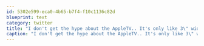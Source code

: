 ```yaml
---
id: 5302e599-eca0-4b65-b7f4-f10c1136c82d
blueprint: text
category: twitter
title: "I don't get the hype about the AppleTV.. It's only like 3\" wide.  How are you supposed to see ANYthing on something that small?"
caption: "I don't get the hype about the AppleTV.. It's only like 3\" wide.  How are you supposed to see ANYthing on something that small?"
---
```


